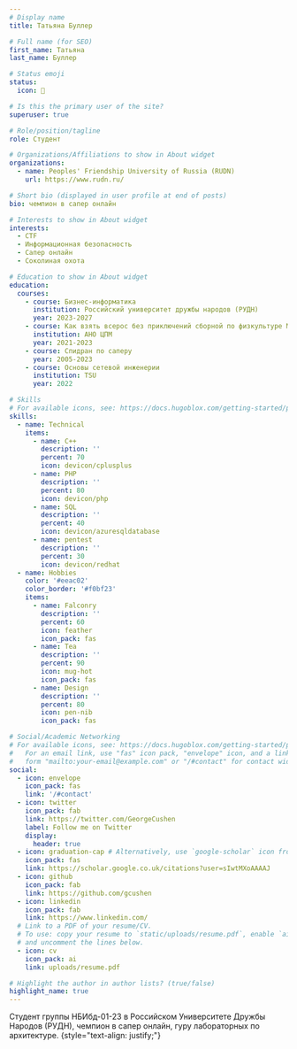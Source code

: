 ```yaml
---
# Display name
title: Татьяна Буллер

# Full name (for SEO)
first_name: Татьяна
last_name: Буллер

# Status emoji
status:
  icon: 🦅

# Is this the primary user of the site?
superuser: true

# Role/position/tagline
role: Cтудент

# Organizations/Affiliations to show in About widget
organizations:
  - name: Peoples' Friendship University of Russia (RUDN)
    url: https://www.rudn.ru/

# Short bio (displayed in user profile at end of posts)
bio: чемпион в сапер онлайн

# Interests to show in About widget
interests:
  - CTF
  - Информационная безопасность
  - Сапер онлайн
  - Соколиная охота

# Education to show in About widget
education:
  courses:
    - course: Бизнес-информатика
      institution: Российский университет дружбы народов (РУДН)
      year: 2023-2027
    - course: Как взять всерос без приключений сборной по физкультуре Москвы
      institution: АНО ЦПМ
      year: 2021-2023
    - course: Спидран по саперу
      year: 2005-2023
    - course: Основы сетевой инженерии
      institution: TSU
      year: 2022

# Skills
# For available icons, see: https://docs.hugoblox.com/getting-started/page-builder/#icons
skills:
  - name: Technical
    items:
      - name: C++
        description: ''
        percent: 70
        icon: devicon/cplusplus
      - name: PHP
        description: ''
        percent: 80
        icon: devicon/php
      - name: SQL
        description: ''
        percent: 40
        icon: devicon/azuresqldatabase
      - name: pentest
        description: ''
        percent: 30
        icon: devicon/redhat
  - name: Hobbies
    color: '#eeac02'
    color_border: '#f0bf23'
    items:
      - name: Falconry
        description: ''
        percent: 60
        icon: feather
        icon_pack: fas
      - name: Tea
        description: ''
        percent: 90
        icon: mug-hot
        icon_pack: fas
      - name: Design
        description: ''
        percent: 80
        icon: pen-nib
        icon_pack: fas

# Social/Academic Networking
# For available icons, see: https://docs.hugoblox.com/getting-started/page-builder/#icons
#   For an email link, use "fas" icon pack, "envelope" icon, and a link in the
#   form "mailto:your-email@example.com" or "/#contact" for contact widget.
social:
  - icon: envelope
    icon_pack: fas
    link: '/#contact'
  - icon: twitter
    icon_pack: fab
    link: https://twitter.com/GeorgeCushen
    label: Follow me on Twitter
    display:
      header: true
  - icon: graduation-cap # Alternatively, use `google-scholar` icon from `ai` icon pack
    icon_pack: fas
    link: https://scholar.google.co.uk/citations?user=sIwtMXoAAAAJ
  - icon: github
    icon_pack: fab
    link: https://github.com/gcushen
  - icon: linkedin
    icon_pack: fab
    link: https://www.linkedin.com/
  # Link to a PDF of your resume/CV.
  # To use: copy your resume to `static/uploads/resume.pdf`, enable `ai` icons in `params.yaml`,
  # and uncomment the lines below.
  - icon: cv
    icon_pack: ai
    link: uploads/resume.pdf

# Highlight the author in author lists? (true/false)
highlight_name: true
---
```


Студент группы НБИбд-01-23 в Российском Университете Дружбы Народов (РУДН), чемпион в сапер онлайн, гуру лабораторных по архитектуре.
{style="text-align: justify;"}
